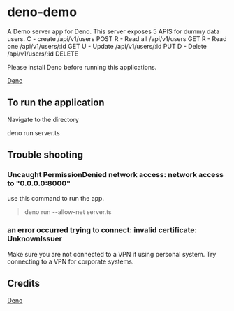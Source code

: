 # deno-demo

A Demo server app for Deno.
This server exposes 5 APIS for dummy data users.
C - create /api/v1/users POST
R - Read all /api/v1/users GET
R - Read one /api/v1/users/:id GET
U - Update /api/v1/users/:id PUT
D - Delete /api/v1/users/:id DELETE

Please install Deno before running this applications.

[Deno](https://deno.land/#installation)

## To run the application

Navigate to the directory

deno run server.ts

## Trouble shooting

### Uncaught PermissionDenied network access: network access to "0.0.0.0:8000"

use this command to run the app.

> deno run --allow-net server.ts

### an error occurred trying to connect: invalid certificate: UnknownIssuer

Make sure you are not connected to a VPN if using personal system.
Try connecting to a VPN for corporate systems.

## Credits

[Deno](https://deno.land/)
